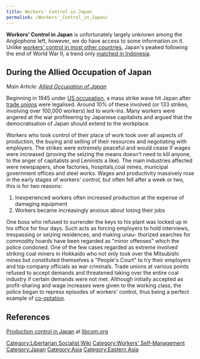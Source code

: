 ```yaml
---
title: Workers' Control in Japan
permalink: /Workers'_Control_in_Japan/
---
```


**Workers' Control in Japan** is unfortunately largely unknown among the
Anglophone left, however, we do have access to some information on it.
Unlike [workers' control in most other
countries](Workers'_Control_by_Country.md "wikilink"), Japan's peaked
following the end of World War II, a trend only [matched in
Indonesia](Workers'_Control_in_Indonesia.md "wikilink").

## During the Allied Occupation of Japan

*Main Article: [Allied Occupation of
Japan](Allied_Occupation_of_Japan.md "wikilink")*

Beginning in 1945 under [US occupation](US_Hegemony.md "wikilink"), a mass
strike wave hit Japan after [trade unions](Trade_Union.md "wikilink") were
legalised. Around 10% of these involved (or 133 strikes, involving over
100,000 workers) led to work-ins. Many workers were angered at the war
profiteering by Japanese capitalists and argued that the democratisation
of Japan should extend to the workplace.

Workers who took control of their place of work took over all aspects of
production, the buying and selling of their resources and negotiating
with employers. The strikes were extremely peaceful and would cease if
wages were increased (proving the seizing the means doesn't need to kill
anyone, to the anger of capitalists and Leninists a like). The main
industries affected were newspapers, shoe factories, hospitals,coal
mines, municipal government offices and steel works. Wages and
productivity massively rose in the early stages of workers' control, but
often fell after a week or two, this is for two reasons:

1.  Inexperienced workers often increased production at the expense of
    damaging equipment
2.  Workers became increasingly anxious about losing their jobs

One boss who refused to surrender the keys to his plant was locked up in
his office for four days. Such acts as forcing employers to hold
interviews, trespassing or seizing residences, and making unau- thorized
searches for commodity hoards have been regarded as "minor offenses"
which the police condoned. One of the few cases regarded as extreme
involved striking coal miners in Hokkaido who not only took over the
Mitsubishi mines but constituted themselves a "People's Court" to try
their employers and top company officials as war criminals. Trade unions
at various points refused to accept demands and threatened taking over
the entire coal industry if certain demands were not met. Although
initially accepted as profit-sharing and wage increases were given to
the working class, the police began to repress episodes of workers'
control, thus being a perfect example of
[co-optation](co-optation.md "wikilink").

## References

[Production control in
Japan](https://libcom.org/history/production-control-japan) at
[libcom.org](libcom.org.md "wikilink")

[Category:Libertarian Socialist
Wiki](Category:Libertarian_Socialist_Wiki.md "wikilink") [Category:Workers'
Self-Management](Category:Workers'_Self-Management.md "wikilink")
[Category:Japan](Category:Japan.md "wikilink")
[Category:Asia](Category:Asia.md "wikilink") [Category:Eastern
Asia](Category:Eastern_Asia.md "wikilink")